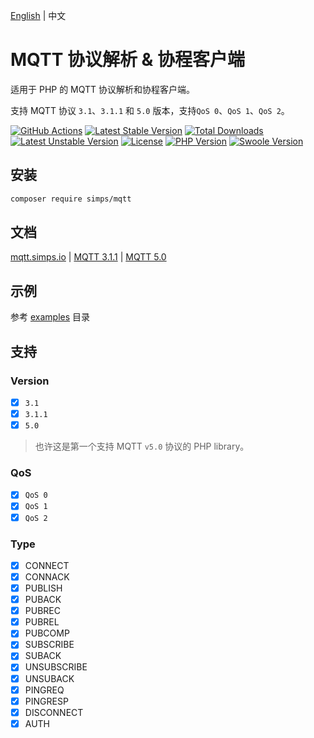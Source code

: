 [English](./README.md) | 中文

# MQTT 协议解析 & 协程客户端

适用于 PHP 的 MQTT 协议解析和协程客户端。

支持 MQTT 协议 `3.1`、`3.1.1` 和 `5.0` 版本，支持`QoS 0`、`QoS 1`、`QoS 2`。

[![GitHub Actions](https://github.com/simps/mqtt/workflows/test/badge.svg)](https://github.com/simps/mqtt/actions)
[![Latest Stable Version](https://poser.pugx.org/simps/mqtt/v)](//packagist.org/packages/simps/mqtt)
[![Total Downloads](https://poser.pugx.org/simps/mqtt/downloads)](//packagist.org/packages/simps/mqtt)
[![Latest Unstable Version](https://poser.pugx.org/simps/mqtt/v/unstable)](//packagist.org/packages/simps/mqtt)
[![License](https://poser.pugx.org/simps/mqtt/license)](LICENSE)
[![PHP Version](https://img.shields.io/badge/php-%3E=7.0-blue.svg)](https://www.php.net)
[![Swoole Version](https://img.shields.io/badge/swoole-%3E=4.4.19-blue.svg)](https://github.com/swoole/swoole-src)

## 安装

```bash
composer require simps/mqtt
```

## 文档

[mqtt.simps.io](https://mqtt.simps.io) | [MQTT 3.1.1](http://docs.oasis-open.org/mqtt/mqtt/v3.1.1/mqtt-v3.1.1.html) | [MQTT 5.0](https://docs.oasis-open.org/mqtt/mqtt/v5.0/os/mqtt-v5.0-os.html)

## 示例

参考 [examples](./examples) 目录

## 支持

### Version

- [x] `3.1`
- [x] `3.1.1`
- [x] `5.0`

> 也许这是第一个支持 MQTT `v5.0` 协议的 PHP library。

### QoS

- [x] `QoS 0`
- [x] `QoS 1`
- [x] `QoS 2`

### Type

- [x] CONNECT
- [x] CONNACK
- [x] PUBLISH
- [x] PUBACK
- [x] PUBREC
- [x] PUBREL
- [x] PUBCOMP
- [x] SUBSCRIBE
- [x] SUBACK
- [x] UNSUBSCRIBE
- [x] UNSUBACK
- [x] PINGREQ
- [x] PINGRESP
- [x] DISCONNECT
- [x] AUTH
